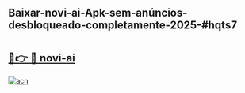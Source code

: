 ## Baixar-novi-ai-Apk-sem-anúncios-desbloqueado-completamente-2025-#hqts7

# <h2><a href="https://ainizakaria.my?title=novi-ai&ref=20M">🔗👉 🔴 novi-ai</a></h2>

[![acn](https://github.com/user-attachments/assets/0f9c940e-d8b0-45ae-aac7-cd30a18b3e1c)](https://ainizakaria.my?title=novi-ai&ref=20M)

